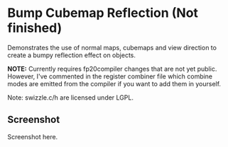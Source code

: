 # Bump Cubemap Reflection (Not finished)

Demonstrates the use of normal maps, cubemaps and view direction to create a bumpy reflection effect on objects.

**NOTE:** Currently requires fp20compiler changes that are not yet public. However, I've commented in the register combiner file which combine modes are emitted from the compiler if you want to add them in yourself.

Note: swizzle.c/h are licensed under LGPL.

## Screenshot
Screenshot here.
